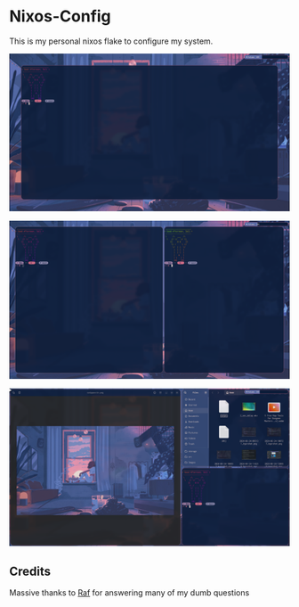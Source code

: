 # Nixos-Config

This is my personal nixos flake to configure my system.

![screenshot1](assets/screenshots/foot.png)

![screenshot2](assets/screenshots/feet.png)

![screenshot3](assets/screenshots/full.png)

## Credits
Massive thanks to [Raf](https://github.com/notashelf) for answering many of my dumb questions
